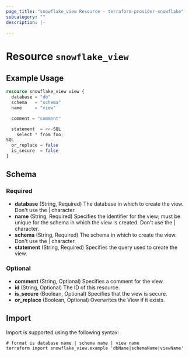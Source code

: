 ```yaml
---
page_title: "snowflake_view Resource - terraform-provider-snowflake"
subcategory: ""
description: |-
  
---
```


# Resource `snowflake_view`



## Example Usage

```terraform
resource snowflake_view view {
  database = "db"
  schema   = "schema"
  name     = "view"

  comment = "comment"

  statement  = <<-SQL
    select * from foo;
SQL
  or_replace = false
  is_secure  = false
}
```

## Schema

### Required

- **database** (String, Required) The database in which to create the view. Don't use the | character.
- **name** (String, Required) Specifies the identifier for the view; must be unique for the schema in which the view is created. Don't use the | character.
- **schema** (String, Required) The schema in which to create the view. Don't use the | character.
- **statement** (String, Required) Specifies the query used to create the view.

### Optional

- **comment** (String, Optional) Specifies a comment for the view.
- **id** (String, Optional) The ID of this resource.
- **is_secure** (Boolean, Optional) Specifies that the view is secure.
- **or_replace** (Boolean, Optional) Overwrites the View if it exists.

## Import

Import is supported using the following syntax:

```shell
# format is database name | schema name | view name
terraform import snowflake_view.example 'dbName|schemaName|viewName'
```
